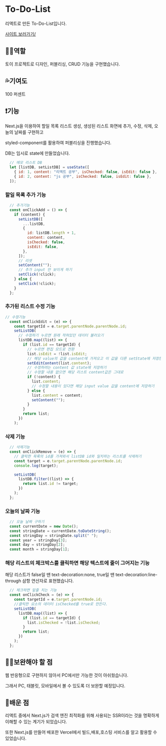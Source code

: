 # To-Do-List
리액트로 만든 To-Do-List입니다.

<a href='https://to-do-list-react-theta-steel.vercel.app/'>사이트 보러가기/</a>


## 👩‍💻역할
토이 프로젝트로 디자인, 퍼블리싱, CRUD 기능을 구현했습니다.


## 💦기여도
100 퍼센트


## ❗기능

Next.js을 이용하여 할일 목록 리스트 생성, 생성된 리스트 화면에 추가, 수정, 삭제, 오늘의 날짜를 구현하고


styled-component를 활용하여 퍼블리싱을 진행했습니다.


DB는 임시로 state에 만들었습니다.
```js
  // 메모 리스트 DB
  let [listDB, setListDB] = useState([
    { id: 1, content: "리액트 공부", isChecked: false, isEdit: false },
    { id: 2, content: "js 공부", isChecked: false, isEdit: false },
  ]);
```


### 할일 목록 추가 기능


```js
  // 추가기능
  const onClickAdd = () => {
    if (content) {
      setListDB([
        ...listDB,
        {
          id: listDB.length + 1,
          content: content,
          isChecked: false,
          isEdit: false,
        },
      ]);
      // 리셋
      setContent("");
      // 추가 input 안 보이게 하기
      setClick(!click);
    } else {
      setClick(!click);
    }
  };
```


### 추가된 리스트 수정 기능


```js
// 수정기능
  const onClickEdit = (e) => {
    const targetId = e.target.parentNode.parentNode.id;
    setListDB(
      // 수정하기 누르면 원래 적혀있던 데이터 불러오기
      listDB.map((list) => {
        if (list.id == targetId) {
          // 누르면 편집 모드로 전환
          list.isEdit = !list.isEdit;
          // 해당 value의 값을 content에 가져오고 이 값을 다른 setState에 저장한다. => 이 state를 defaultValue에 저장하기!
          setEditContent(list.content);
          // 수정하려는 content 값 state에 저장하기
          // 수정할 내용 없으면 해당 리스트 content값은 그대로
          if (!content) {
            list.content;
            // 수정할 내용이 있다면 해당 input value 값을 content에 저장하기
          } else {
            list.content = content;
            setContent("");
          }
        }
        return list;
      })
    );
```


### 삭제 기능
```js
  // 삭제기능
  const onClickRemove = (e) => {
    // 클릭한 목록의 id를 가져와서 listDB id와 일치하는 리스트를 삭제하기
    const target = e.target.parentNode.parentNode.id;
    console.log(target);

    setListDB(
      listDB.filter((list) => {
        return list.id != target;
      })
    );
  };
```


### 오늘의 날짜 기능


```js
  // 오늘 날짜 구하기
  const currentDate = new Date();
  const stringDate = currentDate.toDateString();
  const stringDay = stringDate.split(" ");
  const year = stringDay[3];
  const day = stringDay[2];
  const month = stringDay[1];
```


### 해당 리스트의 체크박스를 클릭하면 해당 텍스트에 줄이 그어지는 기능 


해당 리스트가 false일 땐 text-decoration:none, true일 땐 text-decoration:line-through 삼항 연산자로 표현했습니다.
```js
  // 체크하면 밑줄 치는 기능
  const onClickCheck = (e) => {
    const targetId = e.target.parentNode.id;
    //클릭한 요소의 데이터 isChecked를 true로 만든다.
    setListDB(
      listDB.map((list) => {
        if (list.id == targetId) {
          list.isChecked = !list.isChecked;
        }
        return list;
      })
    );
  };
```


## 🏃‍♀️보완해야 할 점

웹 반응형으로 구현하지 않아서 PC에서만 가능한 것이 아쉬웠습니다.


그래서 PC, 태블릿, 모바일에서 볼 수 있도록 더 보완할 예정입니다.


## 📖배운 점

리액트 중에서 Next.js가 검색 엔진 최적화를 위해 사용되는 SSR이라는 것을 명확하게 이해할 수 있는 계기가 되었습니다. 


또한 Next.js를 만들어 배포한 Vercel에서 빌드,배포,호스팅 서비스를 알고 활용할 수 있었습니다.




